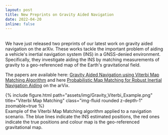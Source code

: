 ```yaml
---
layout: post
title: New Preprints on Gravity Aided Navigation
date: 2022-04-20
inline: false
---
```

<br>
We have just released two preprints of our latest work on gravity aided navigation on the arXiv. These works tackle the important problem of aiding a vehicle's inertial navigation system (INS) in a GNSS-denied environment. Specifically, they investigate aiding the INS by matching measurements of gravity to a geo-referenced map of the Earth's gravitational field.

The papers are available here: <a href="https://arxiv.org/abs/2204.10492" target="_blank" >Gravity Aided Navigation using Viterbi Map Matching Algorithm</a> and here <a href="https://arxiv.org/abs/2203.16932" target="_blank">Probabilistic Map Matching for Robust Inertial Navigation Aiding</a> on the arVix.

<div class="row">
    <div class="col-sm-1 mt-0">
    </div>
    <div class="col-sm-10 mt-0">
        {% include figure.html path="assets/img/Gravity_Viterbi_Example.png" title="Viterbi Map Matching" class="img-fluid rounded z-depth-1" zoomable=true %}
    </div>
    <div class="col-sm-1 mt-0">
    </div>
</div>
<div class="caption">
    Example of the Viterbi Map Matching algorithm applied to a navigation scenario. The blue lines indicate the INS estimated positions, the red ones
indicate the true positions and colour map is the geo-referenced gravitational map.
</div>
